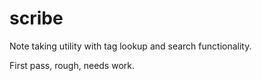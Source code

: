 # scribe

Note taking utility with tag lookup and search functionality.

First pass, rough, needs work.
